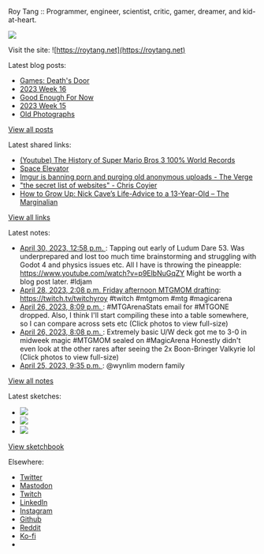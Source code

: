 Roy Tang :: Programmer, engineer, scientist, critic, gamer, dreamer, and kid-at-heart.

![](https://roytang.net/static/img/profile.jpg)

Visit the site: ![https://roytang.net](https://roytang.net)

Latest blog posts:

- [Games: Death&#x27;s Door](https://roytang.net/2023/04/deaths-door/)
- [2023 Week 16](https://roytang.net/2023/04/2023-week-16/)
- [Good Enough For Now](https://roytang.net/2023/04/good-enough/)
- [2023 Week 15](https://roytang.net/2023/04/2023-week-15/)
- [Old Photographs](https://roytang.net/2023/04/old-photographs/)

[View all posts](https://roytang.net/blog)

Latest shared links:

- [(Youtube) The History of Super Mario Bros 3 100% World Records](https://roytang.net/2023/04/98534e14aa11bfe1156281599c75cf27/)
- [Space Elevator](https://roytang.net/2023/04/f07eba4251afd6de947146bdce835766/)
- [Imgur is banning porn and purging old anonymous uploads - The Verge](https://roytang.net/2023/04/4409b39ac3748f18bd9d91fa728ad2f2/)
- [&quot;the secret list of websites&quot; - Chris Coyier](https://roytang.net/2023/04/fa7c9091e21128f2ae33239a026b2c36/)
- [How to Grow Up: Nick Cave’s Life-Advice to a 13-Year-Old – The Marginalian](https://roytang.net/2023/04/d197cab138a69328ad2708399bf6a108/)

[View all links](https://roytang.net/links)

Latest notes:

- [April 30, 2023, 12:58 p.m. ](https://roytang.net/2023/04/3eadcd965f50bf77050d504402a31667/): Tapping out early of Ludum Dare 53. Was underprepared and lost too much time brainstorming and struggling with Godot 4 and physics issues etc. All I have is throwing the pineapple: https://www.youtube.com/watch?v=p9ElbNuGqZY Might be worth a blog post later. #ldjam
- [April 28, 2023, 2:08 p.m. Friday afternoon MTGMOM drafting](https://roytang.net/2023/04/9e7a844a48603ec5c429133eab420d1c/): https://twitch.tv/twitchyroy #twitch #mtgmom #mtg #magicarena
- [April 26, 2023, 8:09 p.m. ](https://roytang.net/2023/04/1651196904439689218/): #MTGArenaStats email for #MTGONE dropped. Also, I think I&#x27;ll start compiling these into a table somewhere, so I can compare across sets etc (Click photos to view full-size)
- [April 26, 2023, 8:08 p.m. ](https://roytang.net/2023/04/1651196435097088000/): Extremely basic U/W deck got me to 3-0 in midweek magic #MTGMOM sealed on #MagicArena Honestly didn&#x27;t even look at the other rares after seeing the 2x Boon-Bringer Valkyrie lol (Click photos to view full-size)
- [April 25, 2023, 9:35 p.m. ](https://roytang.net/2023/04/110259713332391400/): @wynlim modern family

[View all notes](https://roytang.net/notes)

Latest sketches:


- ![](https://roytang.net/media/cache/3c/da/3cda657c471879c3cfa81b898b810cd6.jpg)
- ![](https://roytang.net/media/cache/a2/60/a260eacc913ee7c542024b154923702f.jpg)
- ![](https://roytang.net/media/cache/e0/88/e0888b7f7a1e342aba8cced2a0784cc4.jpg)

[View sketchbook](https://roytang.net/albums/sketchbook)


Elsewhere:

- [Twitter](https://twitter.com/roytang)
- [Mastodon](https://indieweb.social/@roytang)
- [Twitch](https://twitch.tv/twitchyroy)
- [LinkedIn](https://www.linkedin.com/in/roytang)
- [Instagram](https://instagram.com/roytang0400)
- [Github](https://github.com/roytang)
- [Reddit](https://reddit.com/u/hungryroy)
- [Ko-fi](https://ko-fi.com/roytang)
- [](mailto:hello@roytang.net)
